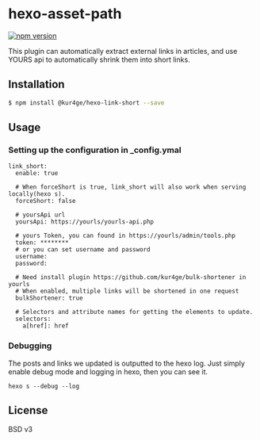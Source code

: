 # hexo-asset-path

[![npm version](https://badge.fury.io/js/hexo-asset-path.svg)](http://badge.fury.io/js/@kur4ge/hexo-link-short)

This plugin can automatically extract external links in articles, and use YOURS api to automatically shrink them into short links.

## Installation

``` bash
$ npm install @kur4ge/hexo-link-short --save
```

## Usage

### Setting up the configuration in _config.ymal
```
link_short:
  enable: true

  # When forceShort is true, link_short will also work when serving locally(hexo s).
  forceShort: false
  
  # yoursApi url
  yoursApi: https://yourls/yourls-api.php

  # yours Token, you can found in https://yourls/admin/tools.php
  token: ********
  # or you can set username and password
  username:
  password:

  # Need install plugin https://github.com/kur4ge/bulk-shortener in yourls
  # When enabled, multiple links will be shortened in one request
  bulkShortener: true

  # Selectors and attribute names for getting the elements to update.
  selectors:
    a[href]: href
```

### Debugging
The posts and links we updated is outputted to the hexo log. Just simply enable debug mode and logging in hexo, then you can see it.
```
hexo s --debug --log
```

## License

BSD v3
